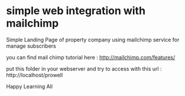 # simple web integration with mailchimp
Simple Landing Page of property company using mailchimp service for manage subscribers

you can find mail chimp tutorial here :
http://mailchimp.com/features/

put this folder in your webserver and try to access with this url :
http://localhost/prowell 


Happy Learning All 



